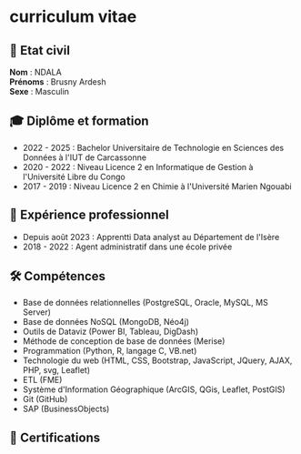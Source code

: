 # curriculum vitae
## 🎯 Etat civil
**Nom** : NDALA \
**Prénoms** : Brusny Ardesh \
**Sexe** : Masculin

## 🎓 Diplôme et formation
- 2022 - 2025 : Bachelor Universitaire de Technologie en Sciences des Données à l'IUT de Carcassonne
- 2020 - 2022 : Niveau Licence 2 en Informatique de Gestion à l'Université Libre du Congo
- 2017 - 2019 : Niveau Licence 2 en Chimie à l'Université Marien Ngouabi

## 💼 Expérience professionnel
- Depuis août 2023 : Apprentti Data analyst au Département de l'Isère
- 2018 - 2022 : Agent administratif dans une école privée

## 🛠 Compétences
- Base de données relationnelles (PostgreSQL, Oracle, MySQL, MS Server)
- Base de données NoSQL (MongoDB, Néo4j)
- Outils de Dataviz (Power BI, Tableau, DigDash)
- Méthode de conception de base de données (Merise)
- Programmation (Python, R, langage C, VB.net)
- Technologie du web (HTML, CSS, Bootstrap, JavaScript, JQuery, AJAX, PHP, svg, Leaflet)
- ETL (FME)
- Système d'Information Géographique (ArcGIS, QGis, Leaflet, PostGIS)
- Git (GitHub)
- SAP (BusinessObjects)

## 🏅 Certifications

